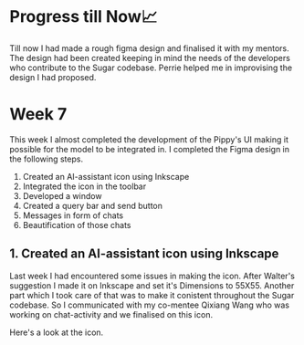 # Progress till Now📈
Till now I had made a rough figma design and finalised it with my mentors. The design had been created keeping in mind the needs of the developers who contribute to the Sugar codebase. Perrie helped me in improvising the design I had proposed.

# Week 7
This week I almost completed the development of the Pippy's UI making it possible for the model to be integrated in. I completed the Figma design in the following steps.
1. Created an AI-assistant icon using Inkscape
2. Integrated the icon in the toolbar
3. Developed a window
4. Created a query bar and send button
5. Messages in form of chats
6. Beautification of those chats

## 1. Created an AI-assistant icon using Inkscape
Last week I had encountered some issues in making the icon. After Walter's suggestion I made it on Inkscape and set it's Dimensions to 55X55. Another part which I took care of that was to make it conistent throughout the Sugar codebase. So I communicated with my co-mentee Qixiang Wang who was working on chat-activity and we finalised on this icon.

Here's a look at the icon.

